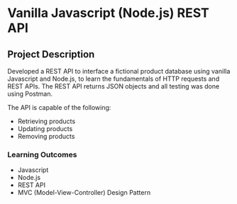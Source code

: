 # Vanilla Javascript (Node.js) REST API

## Project Description
Developed a REST API to interface a fictional product database using vanilla Javascript and Node.js, to learn the fundamentals of HTTP requests and REST APIs. The REST API returns JSON objects and all testing was done using Postman.

The API is capable of the following:
* Retrieving products
* Updating products
* Removing products

### Learning Outcomes
* Javascript
* Node.js
* REST API 
* MVC (Model-View-Controller) Design Pattern
